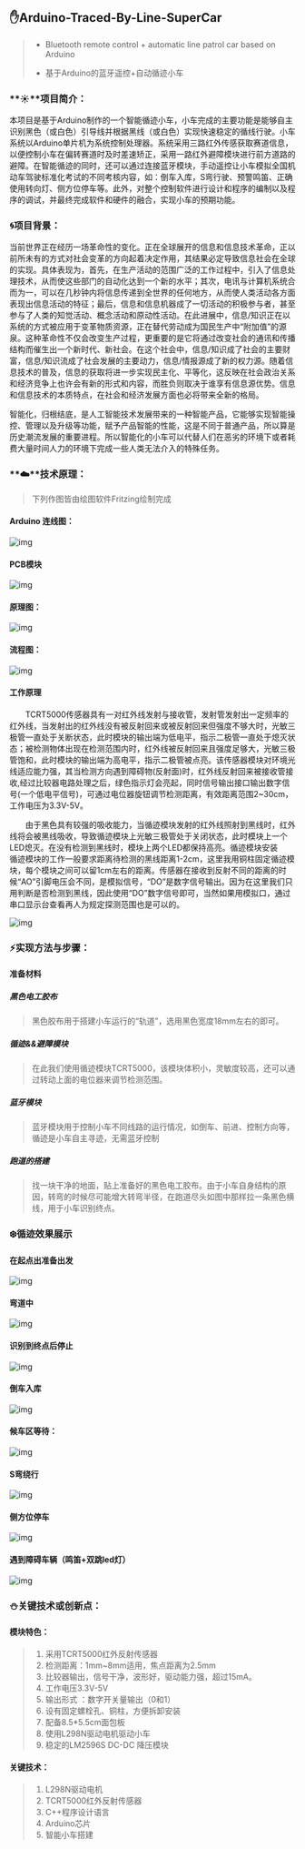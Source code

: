 ## :hand:Arduino-Traced-By-Line-SuperCar

> - Bluetooth remote control + automatic line patrol car based on Arduino
>
> - 基于Arduino的蓝牙遥控+自动循迹小车

### **:sunny:**项目简介：

本项目是基于Arduino制作的一个智能循迹小车，小车完成的主要功能是能够自主识别黑色（或白色）引导线并根据黑线（或白色）实现快速稳定的循线行驶。小车系统以Arduino单片机为系统控制处理器。系统采用三路红外传感获取赛道信息，以便控制小车在偏转赛道时及时差速矫正，采用一路红外避障模块进行前方道路的避障。在智能循迹的同时，还可以通过连接蓝牙模块，手动遥控让小车模拟全国机动车驾驶标准化考试的不同考核内容，如：倒车入库，S弯行驶、预警鸣笛、正确使用转向灯、侧方位停车等。此外，对整个控制软件进行设计和程序的编制以及程序的调试，并最终完成软件和硬件的融合，实现小车的预期功能。

### :cyclone:项目背景：

当前世界正在经历一场革命性的变化。正在全球展开的信息和信息技术革命，正以前所未有的方式对社会变革的方向起着决定作用，其结果必定导致信息社会在全球的实现。具体表现为，首先，在生产活动的范围广泛的工作过程中，引入了信息处理技术，从而使这些部门的自动化达到一个新的水平；其次，电讯与计算机系统合而为一，可以在几秒钟内将信息传递到全世界的任何地方，从而使人类活动各方面表现出信息活动的特征；最后，信息和信息机器成了一切活动的积极参与者，甚至参与了人类的知觉活动、概念活动和原动性活动。在此进展中，信息/知识正在以系统的方式被应用于变革物质资源，正在替代劳动成为国民生产中“附加值”的源泉。这种革命性不仅会改变生产过程，更重要的是它将通过改变社会的通讯和传播结构而催生出一个新时代、新社会。在这个社会中，信息/知识成了社会的主要财富，信息/知识流成了社会发展的主要动力，信息/情报源成了新的权力源。随着信息技术的普及，信息的获取将进一步实现民主化、平等化，这反映在社会政治关系和经济竞争上也许会有新的形式和内容，而胜负则取决于谁享有信息源优势。信息和信息技术的本质特点，在社会和经济发展方面也必将带来全新的格局。

 

智能化，归根结底，是人工智能技术发展带来的一种智能产品，它能够实现智能操控、管理以及升级等功能，赋予产品智能的性能，这是不同于普通产品，所以算是历史潮流发展的重要进程。所以智能化的小车可以代替人们在恶劣的环境下或者耗费大量时间人力的环境下完成一些人类无法介入的特殊任务。

### **:cloud:**技术原理：

> 下列作图皆由绘图软件Fritzing绘制完成

#### Arduino 连线图：

![img](README.assets/clip_image002.jpg)

####  PCB模块

![img](README.assets/clip_image004.jpg)

####  原理图：

![img](README.assets/clip_image006.jpg)

#### 流程图：

![img](README.assets/clip_image007.png)

#### 工作原理

  TCRT5000传感器具有一对红外线发射与接收管，发射管发射出一定频率的红外线，当发射出的红外线没有被反射回来或被反射回来但强度不够大时，光敏三极管一直处于关断状态，此时模块的输出端为低电平，指示二极管一直处于熄灭状态；被检测物体出现在检测范围内时，红外线被反射回来且强度足够大，光敏三极管饱和，此时模块的输出端为高电平，指示二极管被点亮。该传感器模块对环境光线适应能力强，其当检测方向遇到障碍物(反射面)时，红外线反射回来被接收管接收,经过比较器电路处理之后，绿色指示灯会亮起，同时信号输出接口输出数字信号(一个低电平信号)，可通过电位器旋钮调节检测距离，有效距离范围2~30cm，工作电压为3.3V-5V。

  由于黑色具有较强的吸收能力，当循迹模块发射的红外线照射到黑线时，红外线将会被黑线吸收，导致循迹模块上光敏三极管处于关闭状态，此时模块上一个LED熄灭。在没有检测到黑线时，模块上两个LED都保持高亮。循迹模块安装
  循迹模块的工作一般要求距离待检测的黑线距离1-2cm，这里我用铜柱固定循迹模块，每个模块之间可以留1cm左右的距离。传感器在接收到反射不同的距离的时候“AO”引脚电压会不同，是模拟信号，“DO”是数字信号输出。因为在这里我们只用判断是否检测到黑线，因此使用“DO”数字信号即可，当然如果用模拟口，通过串口显示台查看再人为规定探测范围也是可以的。

![img](README.assets/clip_image009.jpg)

### :zap:实现方法与步骤：

#### 准备材料

##### 黑色电工胶布

> 黑色胶布用于搭建小车运行的“轨道”，选用黑色宽度18mm左右的即可。 

##### 循迹&&避障模块

> 在此我们使用循迹模块TCRT5000，该模块体积小，灵敏度较高，还可以通过转动上面的电位器来调节检测范围。

##### 蓝牙模块

> 蓝牙模块用于控制小车不同线路的运行情况，如倒车、前进、控制方向等，循迹是小车自主寻迹，无需蓝牙控制

##### 跑道的搭建   

> 找一块干净的地面，贴上准备好的黑色电工胶布。由于小车自身结构的原因，转弯的时候尽可能增大转弯半径，在跑道尽头如图中那样拉一条黑色横线，用于小车识别终点。

### :snowflake:循迹效果展示

#### 在起点出准备出发

 ![img](README.assets/clip_image002-1625930501003.jpg)

#### 弯道中

 ![img](README.assets/clip_image002-1625930514508.jpg)

#### 识别到终点后停止

![img](README.assets/clip_image002-1625930521411.jpg)

#### 倒车入库

 ![img](README.assets/clip_image002-1625930529202.jpg)

#### 候车区等待：

![img](README.assets/clip_image002-1625930534464.jpg)

#### S弯绕行

![img](README.assets/clip_image002-1625930539482.jpg)

#### 侧方位停车

 ![img](README.assets/clip_image002-1625930544242.jpg)

#### 遇到障碍车辆（鸣笛+双跳led灯）

 ![img](README.assets/clip_image002-1625930561866.jpg)

### :snowman:关键技术或创新点：

#### 模块特色：

> 1.	采用TCRT5000红外反射传感器
> 2.	检测距离：1mm~8mm适用，焦点距离为2.5mm
> 3.	比较器输出，信号干净，波形好，驱动能力强，超过15mA。
> 4.	工作电压3.3V-5V
> 5.	输出形式 ：数字开关量输出（0和1）
> 6.	设有固定螺栓孔、铜柱，方便拆卸安装
> 7.	配备8.5*5.5cm面包板
> 8.	使用L298N驱动电机驱动小车
> 9.	稳定的LM2596S DC-DC 降压模块

#### 关键技术：

> 1.	L298N驱动电机
> 2.	TCRT5000红外反射传感器
> 3.	C++程序设计语言
> 4.	Arduino芯片
> 5.	智能小车搭建

